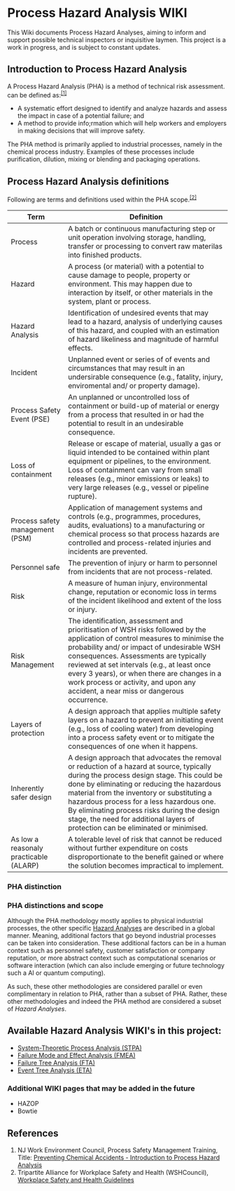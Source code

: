# Process Hazard Analysis WIKI
This Wiki documents Process Hazard Analyses, aiming to inform and support possible technical inspectors or inquisitive laymen. This project is a work in progress, and is subject to constant updates.

## Introduction to Process Hazard Analysis
A Process Hazard Analysis (PHA) is a method of technical risk assessment. can be defined as:<sup>[[1]](#references)</sup>
* A systematic effort designed to identify and analyze hazards and assess the impact in case of a potential failure; and
* A method to provide info;rmation which will help workers and employers in making decisions that will improve safety. 

The PHA method is primarily applied to industrial processes, namely in the chemical process industry. Examples of these processes include purification, dilution, mixing or blending and packaging operations.

## Process Hazard Analysis definitions
Following are terms and definitions used within the PHA scope.<sup>[[2]](#references)</sup>

| Term | Definition |
| - | - |
| Process | A batch or continuous manufacturing step or unit operation involving storage, handling, transfer or processing to convert raw materilas into finished products. |
| Hazard | A process (or material) with a potential to cause damage to people, property or environment. This may happen due to interaction by itself, or other materials in the system, plant or  process. |
| Hazard Analysis | Identification of undesired events that may lead to a hazard, analysis of underlying causes of this hazard, and coupled with an estimation of hazard likeliness and magnitude of harmful effects. |
| Incident | Unplanned event or series of of events and circumstances that may result in an undersirable consequence (e.g., fatality, injury, enviromental and/ or property damage). |
| Process Safety Event (PSE) | An unplanned or uncontrolled loss of containment or build-up of material or energy from a process that resulted in or had the potential to result in an undesirable consequence. |
| Loss of containment | Release or escape of material, usually a gas or liquid intended to be contained within plant equipment or pipelines, to the environment. Loss of containment can vary from small releases (e.g., minor emissions or leaks) to very large releases (e.g., vessel or pipeline rupture). |
| Process safety management (PSM) | Application of management systems and controls (e.g., programmes, procedures, audits, evaluations) to a manufacturing or chemical process so that process hazards are controlled and process-related injuries and incidents are prevented. |
| Personnel safe | The prevention of injury or harm to personnel from incidents that are not process-related. |
| Risk | A measure of human injury, environmental change, reputation or economic loss in terms of the incident likelihood and extent of the loss or injury. |
| Risk Management | The identification, assessment and prioritisation of WSH risks followed by the application of control measures to minimise the probability and/ or impact of undesirable WSH consequences. Assessments are typically reviewed at set intervals (e.g., at least once every 3 years), or when there are changes in a work process or activity, and upon any accident, a near miss or dangerous occurrence. |
| Layers of protection | A design approach that applies multiple safety layers on a hazard to prevent an initiating event (e.g., loss of cooling water) from developing into a process safety event or to mitigate the consequences of one when it happens. |
| Inherently safer design | A design approach that advocates the removal or reduction of a hazard at source, typically during the process design stage. This could be done by eliminating or reducing the hazardous material from the inventory or substituting a hazardous process for a less hazardous one. By eliminating process risks during the design stage, the need for additional layers of protection can be eliminated or minimised. |
| As low a reasonaly practicable (ALARP) | A tolerable level of risk that cannot be reduced without further expenditure on costs disproportionate to the benefit gained or where the solution becomes impractical to implement. |



### PHA distinction


### PHA distinctions and scope
Although the PHA methodology mostly applies to physical industrial processes, the other specific [Hazard Analyses](#available-hazard-analysis-wiki's-in-this-project:) are described in a global manner. Meaning, additional factors that go beyond industrial processes can be taken into consideration. These additional factors can be in a human context such as personnel safety, customer satisfaction or company reputation, or more abstract context such as computational scenarios or software interaction (which can also include emerging or future technology such a AI or quantum computing).  

As such, these other methodologies are considered parallel or even complimentary in relation to PHA, rather than a subset of PHA. Rather, these other methodologies and indeed the PHA method are considered a subset of _Hazard Analyses_.


## Available Hazard Analysis WIKI's in this project:
* [System-Theoretic Process Analysis (STPA)](/draft_STPA)
* [Failure Mode and Effect Analysis (FMEA)](/draft_FMEA.md)
* [Failure Tree Analysis (FTA)](/draft_FTA.md)
* [Event Tree Analysis (ETA)](/draft_ETA.md)

### Additional WIKI pages that may be added in the future
* HAZOP
* Bowtie

## References
1. NJ Work Environment Council, Process Safety Management Training, Title: [Preventing Chemical Accidents - Introduction to Process Hazard Analysis](https://www.osha.gov/sites/default/files/2018-12/fy08_sh-17813-08_2_process_hazard_analysis.doc)
2. Tripartite Alliance for Workplace Safety and Health (WSHCouncil), [Workplace Safety and Health Guidelines](https://www.tal.sg/wshc/-/media/tal/wshc/resources/publications/wsh-guidelines/files/workplace_safety_health_guidelines_process_hazard_analysis.ashx)
